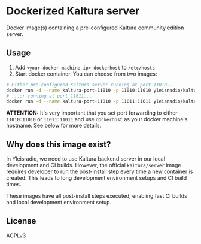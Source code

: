 # Dockerized Kaltura server

Docker image(s) containing a pre-configured Kaltura community edition server.


## Usage

1. Add `<your-docker-machine-ip> dockerhost` to `/etc/hosts`
2. Start docker container. You can choose from two images:
```bash
# Either pre-configured Kaltura server running at port 11010...
docker run -d --name kaltura-port-11010 -p 11010:11010 yleisradio/kaltura-dev:port-11010
# ...or running at port 11011...
docker run -d --name kaltura-port-11010 -p 11011:11011 yleisradio/kaltura-dev:port-11011
```

**ATTENTION:** It's very important that you set port forwarding to either
`11010:11010` or `11011:11011` and use `dockerhost` as your docker machine's
hostname. See below for more details.


## Why does this image exist?

In Yleisradio, we need to use Kaltura backend server in our local development
and CI builds. However, the official `kaltura/server` image requires developer to 
run the post-install step every time a new container is created. This leads to
long development environment setups and CI build times.

These images have all post-install steps executed, enabling fast CI builds
and local development environment setup.


## License 

AGPLv3

